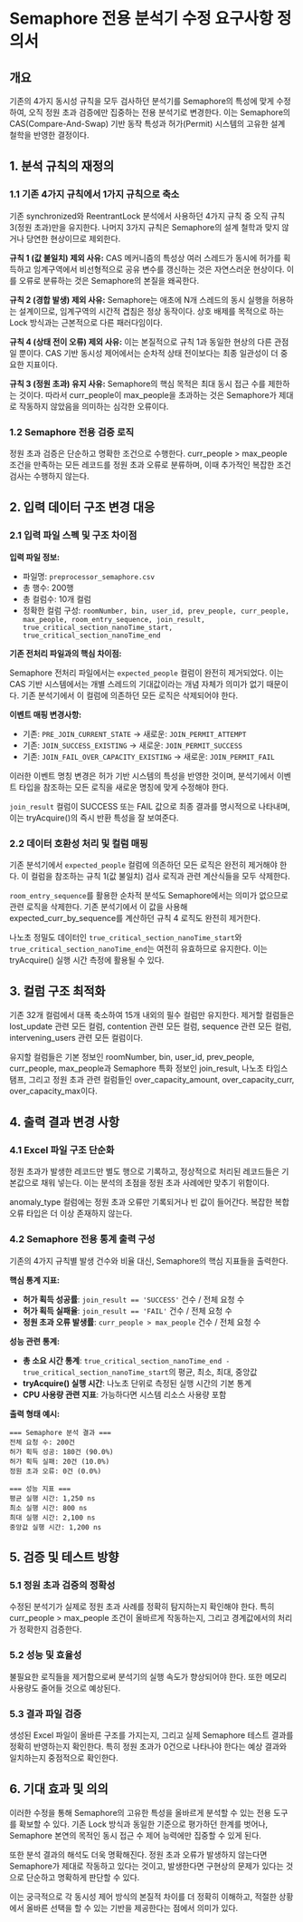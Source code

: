 # Semaphore 전용 분석기 수정 요구사항 정의서

## 개요

기존의 4가지 동시성 규칙을 모두 검사하던 분석기를 Semaphore의 특성에 맞게 수정하여, 오직 정원 초과 검증에만 집중하는 전용 분석기로 변경한다. 이는 Semaphore의 CAS(Compare-And-Swap) 기반 동작 특성과 허가(Permit) 시스템의 고유한 설계 철학을 반영한 결정이다.

## 1. 분석 규칙의 재정의

### 1.1 기존 4가지 규칙에서 1가지 규칙으로 축소

기존 synchronized와 ReentrantLock 분석에서 사용하던 4가지 규칙 중 오직 규칙 3(정원 초과)만을 유지한다. 나머지 3가지 규칙은 Semaphore의 설계 철학과 맞지 않거나 당연한 현상이므로 제외한다.

**규칙 1 (값 불일치) 제외 사유:** CAS 메커니즘의 특성상 여러 스레드가 동시에 허가를 획득하고 임계구역에서 비선형적으로 공유 변수를 갱신하는 것은 자연스러운 현상이다. 이를 오류로 분류하는 것은 Semaphore의 본질을 왜곡한다.

**규칙 2 (경합 발생) 제외 사유:** Semaphore는 애초에 N개 스레드의 동시 실행을 허용하는 설계이므로, 임계구역의 시간적 겹침은 정상 동작이다. 상호 배제를 목적으로 하는 Lock 방식과는 근본적으로 다른 패러다임이다.

**규칙 4 (상태 전이 오류) 제외 사유:** 이는 본질적으로 규칙 1과 동일한 현상의 다른 관점일 뿐이다. CAS 기반 동시성 제어에서는 순차적 상태 전이보다는 최종 일관성이 더 중요한 지표이다.

**규칙 3 (정원 초과) 유지 사유:** Semaphore의 핵심 목적은 최대 동시 접근 수를 제한하는 것이다. 따라서 curr_people이 max_people을 초과하는 것은 Semaphore가 제대로 작동하지 않았음을 의미하는 심각한 오류이다.

### 1.2 Semaphore 전용 검증 로직

정원 초과 검증은 단순하고 명확한 조건으로 수행한다. curr_people > max_people 조건을 만족하는 모든 레코드를 정원 초과 오류로 분류하며, 이때 추가적인 복잡한 조건 검사는 수행하지 않는다.

## 2. 입력 데이터 구조 변경 대응

### 2.1 입력 파일 스펙 및 구조 차이점

**입력 파일 정보:**
- 파일명: `preprocessor_semaphore.csv`
- 총 행수: 200행
- 총 컬럼수: 10개 컬럼
- 정확한 컬럼 구성: `roomNumber, bin, user_id, prev_people, curr_people, max_people, room_entry_sequence, join_result, true_critical_section_nanoTime_start, true_critical_section_nanoTime_end`

**기존 전처리 파일과의 핵심 차이점:**

Semaphore 전처리 파일에서는 `expected_people` 컬럼이 완전히 제거되었다. 이는 CAS 기반 시스템에서는 개별 스레드의 기대값이라는 개념 자체가 의미가 없기 때문이다. 기존 분석기에서 이 컬럼에 의존하던 모든 로직은 삭제되어야 한다.

**이벤트 매핑 변경사항:**
- 기존: `PRE_JOIN_CURRENT_STATE` → 새로운: `JOIN_PERMIT_ATTEMPT`
- 기존: `JOIN_SUCCESS_EXISTING` → 새로운: `JOIN_PERMIT_SUCCESS`  
- 기존: `JOIN_FAIL_OVER_CAPACITY_EXISTING` → 새로운: `JOIN_PERMIT_FAIL`

이러한 이벤트 명칭 변경은 허가 기반 시스템의 특성을 반영한 것이며, 분석기에서 이벤트 타입을 참조하는 모든 로직을 새로운 명칭에 맞게 수정해야 한다.

`join_result` 컬럼이 SUCCESS 또는 FAIL 값으로 최종 결과를 명시적으로 나타내며, 이는 tryAcquire()의 즉시 반환 특성을 잘 보여준다.

### 2.2 데이터 호환성 처리 및 컬럼 매핑

기존 분석기에서 `expected_people` 컬럼에 의존하던 모든 로직은 완전히 제거해야 한다. 이 컬럼을 참조하는 규칙 1(값 불일치) 검사 로직과 관련 계산식들을 모두 삭제한다.

`room_entry_sequence`를 활용한 순차적 분석도 Semaphore에서는 의미가 없으므로 관련 로직을 삭제한다. 기존 분석기에서 이 값을 사용해 expected_curr_by_sequence를 계산하던 규칙 4 로직도 완전히 제거한다.

나노초 정밀도 데이터인 `true_critical_section_nanoTime_start`와 `true_critical_section_nanoTime_end`는 여전히 유효하므로 유지한다. 이는 tryAcquire() 실행 시간 측정에 활용될 수 있다.

## 3. 컬럼 구조 최적화

기존 32개 컬럼에서 대폭 축소하여 15개 내외의 필수 컬럼만 유지한다. 제거할 컬럼들은 lost_update 관련 모든 컬럼, contention 관련 모든 컬럼, sequence 관련 모든 컬럼, intervening_users 관련 모든 컬럼이다.

유지할 컬럼들은 기본 정보인 roomNumber, bin, user_id, prev_people, curr_people, max_people과 Semaphore 특화 정보인 join_result, 나노초 타임스탬프, 그리고 정원 초과 관련 컬럼들인 over_capacity_amount, over_capacity_curr, over_capacity_max이다.

## 4. 출력 결과 변경 사항

### 4.1 Excel 파일 구조 단순화

정원 초과가 발생한 레코드만 별도 행으로 기록하고, 정상적으로 처리된 레코드들은 기본값으로 채워 넣는다. 이는 분석의 초점을 정원 초과 사례에만 맞추기 위함이다.

anomaly_type 컬럼에는 정원 초과 오류만 기록되거나 빈 값이 들어간다. 복잡한 복합 오류 타입은 더 이상 존재하지 않는다.

### 4.2 Semaphore 전용 통계 출력 구성

기존의 4가지 규칙별 발생 건수와 비율 대신, Semaphore의 핵심 지표들을 출력한다. 

**핵심 통계 지표:**
- **허가 획득 성공률**: `join_result == 'SUCCESS'` 건수 / 전체 요청 수
- **허가 획득 실패율**: `join_result == 'FAIL'` 건수 / 전체 요청 수  
- **정원 초과 오류 발생률**: `curr_people > max_people` 건수 / 전체 요청 수

**성능 관련 통계:**
- **총 소요 시간 통계**: `true_critical_section_nanoTime_end - true_critical_section_nanoTime_start`의 평균, 최소, 최대, 중앙값
- **tryAcquire() 실행 시간**: 나노초 단위로 측정된 실행 시간의 기본 통계
- **CPU 사용량 관련 지표**: 가능하다면 시스템 리소스 사용량 포함

**출력 형태 예시:**
```
=== Semaphore 분석 결과 ===
전체 요청 수: 200건
허가 획득 성공: 180건 (90.0%)
허가 획득 실패: 20건 (10.0%)
정원 초과 오류: 0건 (0.0%)

=== 성능 지표 ===
평균 실행 시간: 1,250 ns
최소 실행 시간: 800 ns  
최대 실행 시간: 2,100 ns
중앙값 실행 시간: 1,200 ns
```

## 5. 검증 및 테스트 방향

### 5.1 정원 초과 검증의 정확성

수정된 분석기가 실제로 정원 초과 사례를 정확히 탐지하는지 확인해야 한다. 특히 curr_people > max_people 조건이 올바르게 작동하는지, 그리고 경계값에서의 처리가 정확한지 검증한다.

### 5.2 성능 및 효율성

불필요한 로직들을 제거함으로써 분석기의 실행 속도가 향상되어야 한다. 또한 메모리 사용량도 줄어들 것으로 예상된다.

### 5.3 결과 파일 검증

생성된 Excel 파일이 올바른 구조를 가지는지, 그리고 실제 Semaphore 테스트 결과를 정확히 반영하는지 확인한다. 특히 정원 초과가 0건으로 나타나야 한다는 예상 결과와 일치하는지 중점적으로 확인한다.

## 6. 기대 효과 및 의의

이러한 수정을 통해 Semaphore의 고유한 특성을 올바르게 분석할 수 있는 전용 도구를 확보할 수 있다. 기존 Lock 방식과 동일한 기준으로 평가하던 한계를 벗어나, Semaphore 본연의 목적인 동시 접근 수 제어 능력에만 집중할 수 있게 된다.

또한 분석 결과의 해석도 더욱 명확해진다. 정원 초과 오류가 발생하지 않는다면 Semaphore가 제대로 작동하고 있다는 것이고, 발생한다면 구현상의 문제가 있다는 것으로 단순하고 명확하게 판단할 수 있다.

이는 궁극적으로 각 동시성 제어 방식의 본질적 차이를 더 정확히 이해하고, 적절한 상황에서 올바른 선택을 할 수 있는 기반을 제공한다는 점에서 의미가 있다.